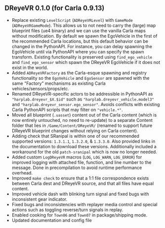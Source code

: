 ## DReyeVR 0.1.0 (for Carla 0.9.13)
- Replace existing `LevelScript` (`ADReyeVRLevel`) with `GameMode` (`ADReyeVRGameMode`). This allows us to not need to carry the (large) map blueprint files (ue4 binary) and we can use the vanilla Carla maps without modification. By default we spawn the EgoVehicle in the first of the recommended Carla locations, but this default behavior can be changed in the PythonAPI. For instance, you can delay spawning the EgoVehicle until via PythonAPI where you can specify the spawn transform. Existing functionality is preserved using `find_ego_vehicle` and `find_ego_sensor` which spawn the DReyeVR EgoVehicle if it does not exist in the world. 
- Added `ADReyeVRFactory` as the Carla-esque spawning and registry functionality so the `EgoVehicle` and `EgoSensor` are spawned with the same "Factory" mechanisms as existing Carla vehicles/sensors/props/etc.
- Renamed DReyeVR-specific actors to be addressible in PythonAPI as `"harplab.dreyevr_$X.$id"` such as `"harplab.dreyevr_vehicle.model3"` and `"harplab.dreyevr_sensor.ego_sensor"`. Avoids conflicts with existing Carla PythonAPI scripts that may filter on `"vehicle.*"`.
- Moved all blueprint (`.uasset`) content out of the Carla content (which is now entirely untouched, no need to re-update) to a separate Content folder that lies in `/Game/Content/DReyeVR/` (renamed to support future DReyeVR blueprint changes without relying on Carla content).
- Adding check that SRanipal is within one of our recommended supported versions: `1.3.1.1`, `1.3.2.0`, & `1.3.3.0`. Also provided links in the documentation to download these versions. Additionally included a workaround for the old `patch-sranipal` which is now no longer needed.
- Added custom `LogDReyeVR` macros (`LOG`, `LOG_WARN`, `LOG_ERROR`) for improved logging with attached file, function, and line number to the message. Done in precompilation to avoid runtime performance overhead.
- Improved `make check` to ensure that a 1:1 file correspondence exists between Carla dest and DReyeVR source, and that all files have equal content. 
- Improved vehicle dash with blinking turn signal and fixed bugs with inconsistent gear indicator. 
- Fixed bugs and inconsistencies with replayer media control and special actions such as toggling reverse/turn signals in replay.
- Enabled cooking for `Town06` and `Town07` in package/shipping mode.
- Updated documentation and config file